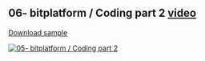 ## 06- bitplatform / Coding part 2 [video](http://www.youtube.com/watch?v=N2UPj056jBc)

[Download sample](https://download-directory.github.io/?url=https://github.com/bitfoundation/bitplatform-samples/tree/main/videos/Bit.Tutorial08)

[![05- bitplatform / Coding part 2](http://img.youtube.com/vi/N2UPj056jBc/sd2.jpg)](https://youtu.be/N2UPj056jBc "08- bitplatform / Coding part 3")